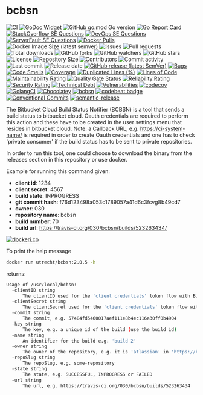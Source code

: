 # bcbsn

[![CI](https://github.com/030/bcbsn/workflows/Go/badge.svg?event=push)](https://github.com/030/bcbsn/actions?query=workflow%3AGo)
[![GoDoc Widget]][godoc]
![GitHub go.mod Go version](https://img.shields.io/github/go-mod/go-version/030/bcbsn?logo=go)
[![Go Report Card](https://goreportcard.com/badge/github.com/030/bcbsn)](https://goreportcard.com/report/github.com/030/bcbsn)
[![StackOverflow SE Questions](https://img.shields.io/stackexchange/stackoverflow/t/bcbsn.svg?logo=stackoverflow)](https://stackoverflow.com/tags/bcbsn)
[![DevOps SE Questions](https://img.shields.io/stackexchange/devops/t/bcbsn.svg?logo=stackexchange)](https://devops.stackexchange.com/tags/bcbsn)
[![ServerFault SE Questions](https://img.shields.io/stackexchange/serverfault/t/bcbsn.svg?logo=serverfault)](https://serverfault.com/tags/bcbsn)
[![Docker Pulls](https://img.shields.io/docker/pulls/utrecht/bcbsn?logo=docker&logoColor=white)](https://hub.docker.com/r/utrecht/bcbsn)
![Docker Image Size (latest semver)](https://img.shields.io/docker/image-size/utrecht/bcbsn?logo=docker&logoColor=white&sort=semver)
![Issues](https://img.shields.io/github/issues-raw/030/bcbsn.svg)
![Pull requests](https://img.shields.io/github/issues-pr-raw/030/bcbsn.svg)
![Total downloads](https://img.shields.io/github/downloads/030/bcbsn/total.svg)
![GitHub forks](https://img.shields.io/github/forks/030/bcbsn?label=fork&style=plastic)
![GitHub watchers](https://img.shields.io/github/watchers/030/bcbsn?style=plastic)
![GitHub stars](https://img.shields.io/github/stars/030/bcbsn?style=plastic)
![License](https://img.shields.io/github/license/030/bcbsn.svg)
![Repository Size](https://img.shields.io/github/repo-size/030/bcbsn.svg)
![Contributors](https://img.shields.io/github/contributors/030/bcbsn.svg)
![Commit activity](https://img.shields.io/github/commit-activity/m/030/bcbsn.svg)
![Last commit](https://img.shields.io/github/last-commit/030/bcbsn.svg)
![Release date](https://img.shields.io/github/release-date/030/bcbsn.svg)
[![GitHub release (latest SemVer)](https://img.shields.io/github/v/release/030/bcbsn?logo=github&sort=semver)](https://github.com/030/bcbsn/releases/latest)
[![Bugs](https://sonarcloud.io/api/project_badges/measure?project=030_bcbsn&metric=bugs)](https://sonarcloud.io/dashboard?id=030_bcbsn)
[![Code Smells](https://sonarcloud.io/api/project_badges/measure?project=030_bcbsn&metric=code_smells)](https://sonarcloud.io/dashboard?id=030_bcbsn)
[![Coverage](https://sonarcloud.io/api/project_badges/measure?project=030_bcbsn&metric=coverage)](https://sonarcloud.io/dashboard?id=030_bcbsn)
[![Duplicated Lines (%)](https://sonarcloud.io/api/project_badges/measure?project=030_bcbsn&metric=duplicated_lines_density)](https://sonarcloud.io/dashboard?id=030_bcbsn)
[![Lines of Code](https://sonarcloud.io/api/project_badges/measure?project=030_bcbsn&metric=ncloc)](https://sonarcloud.io/dashboard?id=030_bcbsn)
[![Maintainability Rating](https://sonarcloud.io/api/project_badges/measure?project=030_bcbsn&metric=sqale_rating)](https://sonarcloud.io/dashboard?id=030_bcbsn)
[![Quality Gate Status](https://sonarcloud.io/api/project_badges/measure?project=030_bcbsn&metric=alert_status)](https://sonarcloud.io/dashboard?id=030_bcbsn)
[![Reliability Rating](https://sonarcloud.io/api/project_badges/measure?project=030_bcbsn&metric=reliability_rating)](https://sonarcloud.io/dashboard?id=030_bcbsn)
[![Security Rating](https://sonarcloud.io/api/project_badges/measure?project=030_bcbsn&metric=security_rating)](https://sonarcloud.io/dashboard?id=030_bcbsn)
[![Technical Debt](https://sonarcloud.io/api/project_badges/measure?project=030_bcbsn&metric=sqale_index)](https://sonarcloud.io/dashboard?id=030_bcbsn)
[![Vulnerabilities](https://sonarcloud.io/api/project_badges/measure?project=030_bcbsn&metric=vulnerabilities)](https://sonarcloud.io/dashboard?id=030_bcbsn)
[![codecov](https://codecov.io/gh/030/bcbsn/branch/main/graph/badge.svg)](https://codecov.io/gh/030/bcbsn)
[![GolangCI](https://golangci.com/badges/github.com/golangci/golangci-web.svg)](https://golangci.com/r/github.com/030/bcbsn)
[![Chocolatey](https://img.shields.io/chocolatey/dt/bcbsn)](https://chocolatey.org/packages/bcbsn)
[![bcbsn](https://snapcraft.io//bcbsn/badge.svg)](https://snapcraft.io/bcbsn)
[![codebeat badge](https://codebeat.co/badges/f4aa5086-a4d5-41cd-893a-5da816ee9107)](https://codebeat.co/projects/github-com-030-bcbsn-main)
[![Conventional Commits](https://img.shields.io/badge/Conventional%20Commits-1.0.0-%23FE5196?logo=conventionalcommits&logoColor=white)](https://conventionalcommits.org)
[![semantic-release](https://img.shields.io/badge/%20%20%F0%9F%93%A6%F0%9F%9A%80-semantic--release-e10079.svg)](https://github.com/semantic-release/semantic-release)

[godoc]: https://godoc.org/github.com/030/bcbsn
[godoc widget]: https://godoc.org/github.com/030/bcbsn?status.svg

The Bitbucket Cloud Build Status Notifier (BCBSN) is a tool that sends a build
status to bitbucket cloud. Oauth credentials are required to perform this
action and these have to be created in the user settings menu that resides in
bitbucket cloud. Note: a Callback URL, e.g. <https://ci-system-name/> is
required in order to create Oauth credentials and one has to check 'private
consumer' if the build status has to be sent to private repositories.

In order to run this tool, one could choose to download the binary from the
releases section in this repository or use docker.

Example for running this command given:

- **client id**: 1234
- **client secret**: 4567
- **build state**: INPROGRESS
- **git commit hash**: f76d123498a053c1789057a41d6c3fcvg8b49cd7
- **owner**: 030
- **repository name**: bcbsn
- **build number**: 70
- **build url**: <https://travis-ci.org/030/bcbsn/builds/523263434/>

[![dockeri.co](https://dockeri.co/image/utrecht/bcbsn)](https://hub.docker.com/r/utrecht/bcbsn)

To print the help message

```bash
docker run utrecht/bcbsn:2.0.5 -h
```

returns:

```bash
Usage of /usr/local/bcbsn:
  -clientID string
      The clientID used for the 'client credentials' token flow with BitBucket
  -clientSecret string
      The clientSecret used for the 'client credentials' token flow with BitBucket
  -commit string
      The commit, e.g. 57484fd5460017aef111e8b4ec116a30ff0b4904
  -key string
      The key, e.g. a unique id of the build (use the build id)
  -name string
      An identifier for the build e.g. 'build 2'
  -owner string
      The owner of the repository, e.g. it is 'atlassian' in 'https://bitbucket.org/atlassian/stash-example-plugin/src/master/'
  -repoSlug string
      The repoSlug, e.g. some-repository
  -state string
      The state, e.g. SUCCESSFUL, INPROGRESS or FAILED
  -url string
      The url, e.g. https://travis-ci.org/030/bcbsn/builds/523263434
```

[godoc]: https://godoc.org/github.com/030/bcbsn
[godoc widget]: https://godoc.org/github.com/030/bcbsn?status.svg
